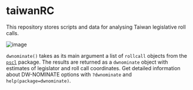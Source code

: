 # taiwanRC
This repository stores scripts and data for analysing Taiwan legislative roll calls. 


![image](https://github.com/yl17124/taiwanRC/blob/master/README_figs/README-unnamed-chunk-4-4.png)

`dwnominate()` takes as its main argument a list of `rollcall` objects from the [`pscl`](https://cran.r-project.org/web/packages/pscl/index.html) package. The results are returned as a `dwnominate` object with estimates of legislator and roll call coordinates. Get detailed information about DW-NOMINATE options with `?dwnominate` and `help(package=dwnominate)`.
